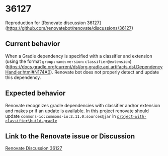 # 36127

Reproduction for [Renovate discussion 36127] (https://github.com/renovatebot/renovate/discussions/36127)

## Current behavior
When a Gradle dependency is specified with a classifier and extension (using the format `group:name:version:classifier@extension`) (https://docs.gradle.org/current/dsl/org.gradle.api.artifacts.dsl.DependencyHandler.html#N174A0). Renovate bot does not properly detect and update this dependency.

## Expected behavior
Renovate recognizes gradle dependencies with classifier and/or extension and makes pr if an update is available.
In this project renovate should update `commons-io:commons-io:2.11.0:sources@jar` in [`project-with-classifier\build.gradle`](project-with-classifier/build.gradle)  

## Link to the Renovate issue or Discussion

[Renovate Discussion 36127](https://github.com/renovatebot/renovate/discussions/36127)
